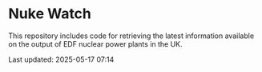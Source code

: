 # Nuke Watch

This repository includes code for retrieving the latest information available on the output of EDF nuclear power plants in the UK.

Last updated: 2025-05-17 07:14